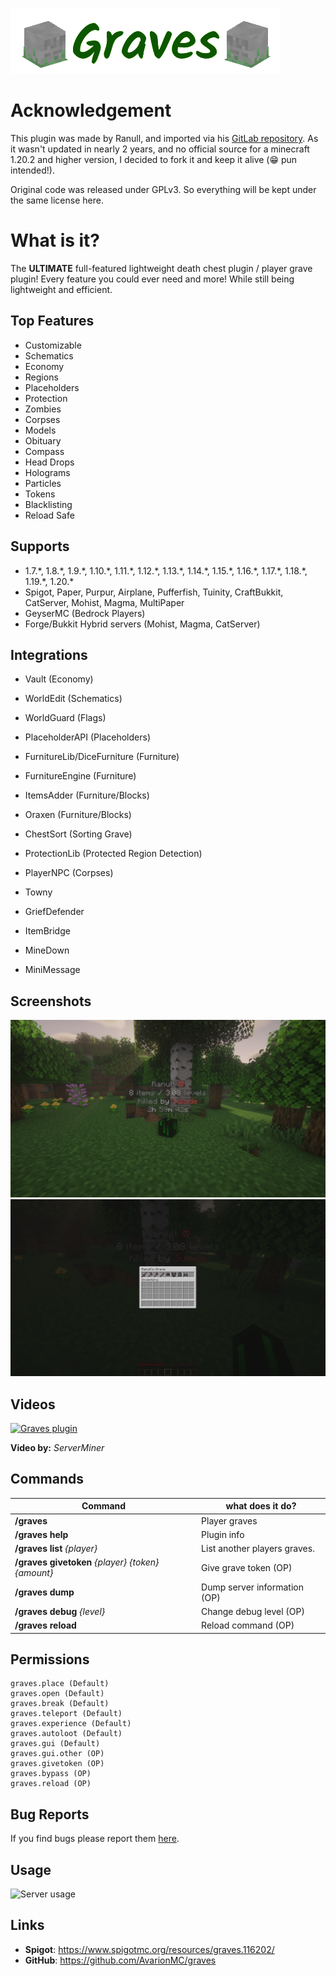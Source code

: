 ![Graves logo](images/graves_logo.png)


# Acknowledgement
This plugin was made by Ranull, and imported via his [GitLab repository](https://gitlab.com/ranull/minecraft/graves). As it wasn't updated in nearly 2 years, and no official source for a minecraft 1.20.2 and higher version, I decided to fork it and keep it alive (😁 pun intended!).

Original code was released under GPLv3. So everything will be kept under the same license here.


# What is it?

The **ULTIMATE** full-featured lightweight death chest plugin / player grave plugin! Every feature you could ever need and more! While still being lightweight and efficient.

## Top Features
* Customizable
* Schematics
* Economy
* Regions
* Placeholders
* Protection
* Zombies
* Corpses
* Models
* Obituary
* Compass
* Head Drops
* Holograms
* Particles
* Tokens
* Blacklisting
* Reload Safe

## Supports
* 1.7.\*, 1.8.\*, 1.9.\*, 1.10.\*, 1.11.\*, 1.12.\*, 1.13.\*, 1.14.\*, 1.15.\*, 1.16.\*, 1.17.\*, 1.18.\*, 1.19.\*, 1.20.\*
* Spigot, Paper, Purpur, Airplane, Pufferfish, Tuinity, CraftBukkit, CatServer, Mohist, Magma, MultiPaper
* GeyserMC (Bedrock Players)
* Forge/Bukkit Hybrid servers (Mohist, Magma, CatServer)

## Integrations
* Vault (Economy)
* WorldEdit (Schematics)
* WorldGuard (Flags)
* PlaceholderAPI (Placeholders)
* FurnitureLib/DiceFurniture (Furniture)
* FurnitureEngine (Furniture)
* ItemsAdder (Furniture/Blocks)
* Oraxen (Furniture/Blocks)
* ChestSort (Sorting Grave)
* ProtectionLib (Protected Region Detection)
* PlayerNPC (Corpses)

* Towny
* GriefDefender
* ItemBridge
* MineDown
* MiniMessage

## Screenshots

![Screenshot 1](images/screenshot_1.png)
![Screenshot 2](images/screenshot_2.png)

## Videos

[![Graves plugin](https://img.youtube.com/vi/mq8aoZE6Jl0/0.jpg)](https://www.youtube.com/watch?v=mq8aoZE6Jl0)

**Video by:** _ServerMiner_

## Commands
| Command                                           | what does it do?             |
|---------------------------------------------------|------------------------------|
| **/graves**                                       | Player graves                |
| **/graves help**                                  | Plugin info                  |
| **/graves list** _{player}_                       | List another players graves. |
| **/graves givetoken** _{player} {token} {amount}_ | Give grave token (OP)        |
| **/graves dump**                                  | Dump server information (OP) |
| **/graves debug** _{level}_                       | Change debug level (OP)      |
| **/graves reload**                                | Reload command (OP)          |

## Permissions

    graves.place (Default)
    graves.open (Default)
    graves.break (Default)
    graves.teleport (Default)
    graves.experience (Default)
    graves.autoloot (Default)
    graves.gui (Default)
    graves.gui.other (OP)
    graves.givetoken (OP)
    graves.bypass (OP)
    graves.reload (OP)

## Bug Reports
If you find bugs please report them [here](https://github.com/svaningelgem/graves/issues).

## Usage
![Server usage](https://bstats.org/signatures/bukkit/AvarionGraves.svg)

## Links
- **Spigot**: https://www.spigotmc.org/resources/graves.116202/
- **GitHub**: https://github.com/AvarionMC/graves
